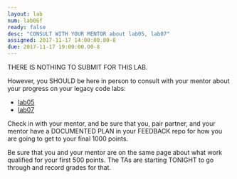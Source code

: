 ```yaml
---
layout: lab
num: lab06f
ready: false
desc: "CONSULT WITH YOUR MENTOR about lab05, lab07"
assigned: 2017-11-17 14:00:00.00-8
due: 2017-11-17 19:00:00.00-8
---
```


THERE IS NOTHING TO SUBMIT FOR THIS LAB.

However, you SHOULD be here in person to consult with your mentor about your progress on your legacy code labs:

* [lab05](/lab/lab05/)
* [lab07](/lab/lab07/)

Check in with your mentor, and be sure that you, pair partner, and your mentor have a DOCUMENTED PLAN in your FEEDBACK repo for how you are going to get to your final 1000 points.

Be sure that you and your mentor are on the same page about what work qualified for your first 500 points.  The TAs are starting TONIGHT to go through and record grades for that.

